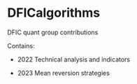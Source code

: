 # DFICalgorithms

DFIC quant group contributions

Contains:

- 2022 Technical analysis and indicators

- 2023 Mean reversion strategies